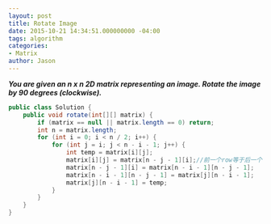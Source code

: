 ```yaml
---
layout: post
title: Rotate Image
date: 2015-10-21 14:34:51.000000000 -04:00
tags: algorithm
categories:
- Matrix
author: Jason
---
```

<p><strong><em>You are given an n x n 2D matrix representing an image. Rotate the image by 90 degrees (clockwise).</em></strong></p>


``` java
public class Solution {
    public void rotate(int[][] matrix) {
        if (matrix == null || matrix.length == 0) return;
        int n = matrix.length;
        for (int i = 0; i < n / 2; i++) {
            for (int j = i; j < n - i - 1; j++) {
                int temp = matrix[i][j];
                matrix[i][j] = matrix[n - j - 1][i];//前一个row等于后一个col，前一个col + 后一个row = n - 1
                matrix[n - j - 1][i] = matrix[n - i - 1][n - j - 1];
                matrix[n - i - 1][n - j - 1] = matrix[j][n - i - 1];
                matrix[j][n - i - 1] = temp;
            }
        }
    }
}
```
